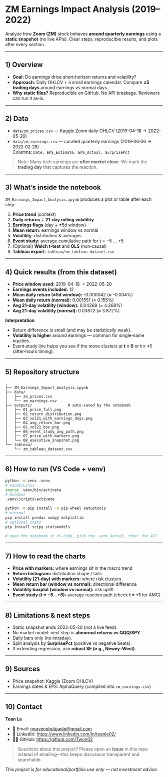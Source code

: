# ZM Earnings Impact Analysis (2019–2022)

Analyze how **Zoom (ZM)** stock behaves **around quarterly earnings** using a **static snapshot** (no live APIs). Clear steps, reproducible results, and plots after every section.

---

## 1) Overview
- **Goal:** Do earnings drive short‑horizon returns and volatility?
- **Approach:** Daily OHLCV + a small earnings calendar. Compare **±5 trading days** around earnings vs normal days.
- **Why static files?** Reproducible on GitHub. No API breakage. Reviewers can run it as‑is.

---

## 2) Data
- `data/zm_prices.csv` — Kaggle Zoom daily OHLCV (2019-04-18 → 2022-05-20)
- `data/zm_earnings.csv` — curated quarterly earnings (2019‑06‑06 → 2022‑02‑28)  
  Columns: `Date, EPS_Estimate, EPS_Actual, SurprisePct`

> Note: Many tech earnings are **after market close**. We mark the **trading day** that captures the reaction.

---

## 3) What’s inside the notebook
`ZM_Earnings_Impact_Analysis.ipynb` produces a plot or table after each step:
1. **Price trend** (context)  
2. **Daily returns** + **21‑day rolling volatility**  
3. **Earnings flags** (day + ±5d window)  
4. **Mean return**: earnings window vs normal  
5. **Volatility**: distribution & averages  
6. **Event study**: average cumulative path for t = −5 … +5  
7. (Optional) **Welch t‑test** and **OLS** (non‑causal)  
8. **Tableau export**: `tableau/zm_tableau_dataset.csv`

---

## 4) Quick results (from this dataset)
- **Price window used:** 2019-04-18 → 2022-05-20  
- **Earnings events included:** 12
- **Mean daily return (±5d window):** -0.000042  (≈ -0.004%)  
- **Mean daily return (normal):** 0.001551  (≈ 0.155%)  
- **Avg 21‑day volatility (window):** 0.04268  (≈ 4.268%)  
- **Avg 21‑day volatility (normal):** 0.03872  (≈ 3.872%)

**Interpretation**
- Return difference is small (and may be statistically weak).
- **Volatility is higher** around earnings — common for single‑name equities.
- Event‑study line helps you see if the move clusters at **t = 0** or **t = +1** (after‑hours timing).

---

## 5) Repository structure
```
.
├── ZM_Earnings_Impact_Analysis.ipynb
├── data/
│   ├── zm_prices.csv
│   └── zm_earnings.csv
├── outputs/                # auto‑saved by the notebook
│   ├── 01_price_full.png
│   ├── 02_return_distribution.png
│   ├── 03_vol21_with_earnings_days.png
│   ├── 04_avg_return_bar.png
│   ├── 05_vol21_box.png
│   ├── 06_event_study_avg_path.png
│   ├── 07_price_with_markers.png
│   └── 08_executive_snapshot.png
└── tableau/
    └── zm_tableau_dataset.csv
```

---

## 6) How to run (VS Code + venv)
```bash
python -m venv .venv
# macOS/Linux
source .venv/bin/activate
# Windows
.venv\Scripts\activate

python -m pip install -U pip wheel setuptools
# minimal
pip install pandas numpy matplotlib
# optional stats
pip install scipy statsmodels

# open the notebook in VS Code, pick the .venv kernel, then: Run All
```

---

## 7) How to read the charts
- **Price with markers:** where earnings sit in the macro trend  
- **Return histogram:** distribution shape / tails  
- **Volatility (21‑day) with markers:** where risk clusters  
- **Mean return bar (window vs normal):** directional difference  
- **Volatility boxplot (window vs normal):** risk uplift  
- **Event study (t = −5…+5):** average reaction path (check **t = +1** for AMC)

---

## 8) Limitations & next steps
- Static snapshot ends 2022-05-20 (not a live feed).  
- No market model: next step is **abnormal returns vs QQQ/SPY**.  
- Daily bars only (no intraday).  
- Split analysis by **SurprisePct** (positive vs negative beats).  
- If extending regression, use **robust SE (e.g., Newey–West)**.

---

## 9) Sources
- Price snapshot: Kaggle (Zoom OHLCV)  
- Earnings dates & EPS: AlphaQuery (compiled into `zm_earnings.csv`)

---

## 10) Contact

**Toan Le**  
- 📧 Email: [nguyenphutoanle@gmail.com](mailto:nguyenphutoanle@gmail.com?subject=ZM%20Earnings%20Analysis%20%F0%9F%93%88)  
- 💼 LinkedIn: https://www.linkedin.com/in/toanle02/  
- 🧑‍💻 GitHub: https://github.com/Twon02  

> Questions about this project? Please open an **Issue** in this repo instead of emailing—this keeps discussion transparent and searchable.

*This project is for educational/portfolio use only — not investment advice.*
